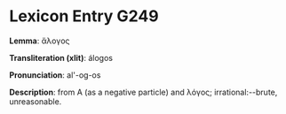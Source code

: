 # Lexicon Entry G249

**Lemma**: ἄλογος

**Transliteration (xlit)**: álogos

**Pronunciation**: al'-og-os

**Description**:
from Α (as a negative particle) and λόγος; irrational:--brute, unreasonable.
